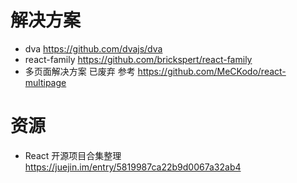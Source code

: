 # 解决方案

- dva <https://github.com/dvajs/dva>
- react-family <https://github.com/brickspert/react-family>
- 多页面解决方案 已废弃 参考 <https://github.com/MeCKodo/react-multipage>

# 资源

- React 开源项目合集整理 <https://juejin.im/entry/5819987ca22b9d0067a32ab4>
